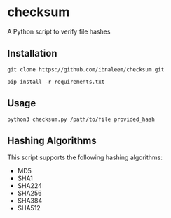 # checksum
A Python script to verify file hashes

## Installation
```
git clone https://github.com/ibnaleem/checksum.git
```
```
pip install -r requirements.txt
```
## Usage
```
python3 checksum.py /path/to/file provided_hash
```

## Hashing Algorithms
This script supports the following hashing algorithms:
- MD5
- SHA1
- SHA224
- SHA256
- SHA384
- SHA512

